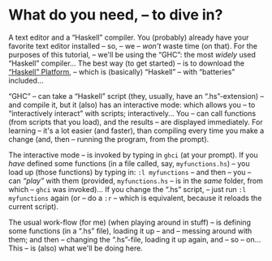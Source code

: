 # What do you need, – to dive in?

A text editor and a “Haskell” compiler. You (probably) already have your favorite text editor installed – so, – we – *won't* waste time (on that). For the purposes of this tutorial, – we'll be using the “GHC”: the most *widely* used “Haskell” compiler… The best way (to get started) – is to download the [“Haskell” Platform](https://www.haskell.org/platform/), – which is (basically) “Haskell” – with “batteries” included…

“GHC” – can take a “Haskell” script (they, usually, have an “.hs”-extension) – and compile it, but it (also) has an interactive mode: which allows you – to “interactively interact” with scripts; interactively… You – can call functions (from scripts that you load), and the results – are displayed immediately. For learning – it's a lot easier (and faster), than compiling every time you make a change (and, then – running the program, from the prompt). 

The interactive mode – is invoked by typing in `ghci` (at your prompt). If you *have* defined some functions (in a file called, say, `myfunctions.hs`) – you load up (those functions) by typing in: `:l myfunctions` – and then – you – can *“play”* with them (provided, `myfunctions.hs` – is in the *same* folder, from which – `ghci` was invoked)… If you change the “.hs” script, – just run `:l myfunctions` again (or – do a `:r` – which is equivalent, because it reloads the current script). 

The usual work-flow (for me) (when playing around in stuff) – is defining some functions (in a “.hs” file), loading it up – and – messing around with them; and then – changing the “.hs”-file, loading it up again, and – so – on… This – is (also) what we'll be doing here.
